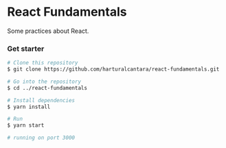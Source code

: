 # React Fundamentals

Some practices about React.

### Get starter

```bash
# Clone this repository
$ git clone https://github.com/harturalcantara/react-fundamentals.git

# Go into the repository
$ cd ../react-fundamentals

# Install dependencies
$ yarn install

# Run
$ yarn start

# running on port 3000
```

